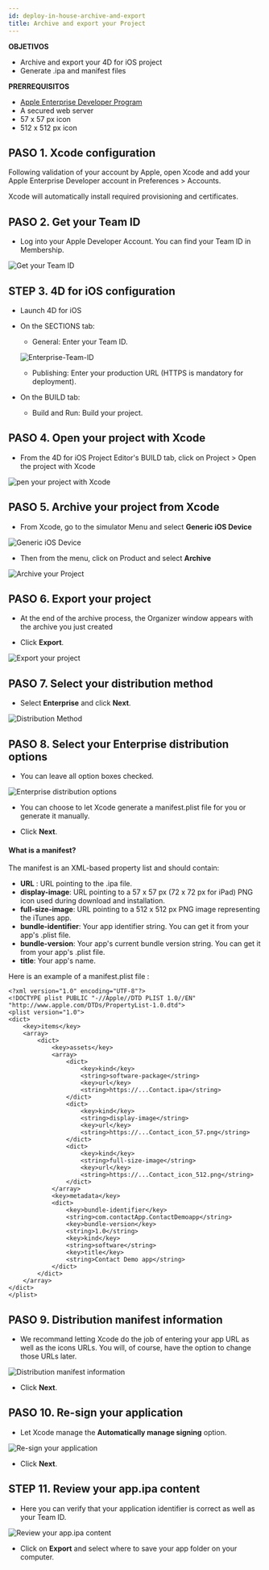 ```yaml
---
id: deploy-in-house-archive-and-export
title: Archive and export your Project
---
```

<div class = "objectives"> 

**OBJETIVOS**

* Archive and export your 4D for iOS project
* Generate .ipa and manifest files</div> <div class = "prerequisites"> 

**PRERREQUISITOS**

* [Apple Enterprise Developer Program](register-apple-developer-enterprise-program.html)
* A secured web server
* 57 x 57 px icon
* 512 x 512 px icon</div> 

## PASO 1. Xcode configuration

Following validation of your account by Apple, open Xcode and add your Apple Enterprise Developer account in Preferences > Accounts.

Xcode will automatically install required provisioning and certificates.

## PASO 2. Get your Team ID

* Log into your Apple Developer Account. You can find your Team ID in Membership.

![Get your Team ID](assets/deploy-in-house/Team-ID-4D-for-iOS.png)

## STEP 3. 4D for iOS configuration

* Launch 4D for iOS

* On the SECTIONS tab:
    
    * General: Enter your Team ID.
    
    ![Enterprise-Team-ID](assets/deploy-in-house/Enterprise-Team-ID.png)
    
    * Publishing: Enter your production URL (HTTPS is mandatory for deployment).

* On the BUILD tab:
    
    * Build and Run: Build your project.

## PASO 4. Open your project with Xcode

* From the 4D for iOS Project Editor's BUILD tab, click on Project > Open the project with Xcode

![pen your project with Xcode ](assets/deploy-in-house/Open-your-project-Xcode-4D-for-iOS.png)

## PASO 5. Archive your project from Xcode

* From Xcode, go to the simulator Menu and select **Generic iOS Device**

![Generic iOS Device](assets/deploy-in-house/Deployment-Generic-iOS-Device.png)

* Then from the menu, click on Product and select **Archive**

![Archive your Project](assets/deploy-in-house/Archive-your-Project.png)

## PASO 6. Export your project

* At the end of the archive process, the Organizer window appears with the archive you just created

* Click **Export**.

![Export your project](assets/deploy-in-house/Organizer-window-archive.png)

## PASO 7. Select your distribution method

* Select **Enterprise** and click **Next**.

![Distribution Method](assets/deploy-in-house/Distribution-Method-selection.png)

## PASO 8. Select your Enterprise distribution options

* You can leave all option boxes checked.

![Enterprise distribution options](assets/deploy-in-house/Enterprise-distribution-options.png)

* You can choose to let Xcode generate a manifest.plist file for you or generate it manually.

* Click **Next**.

#### What is a manifest?

The manifest is an XML-based property list and should contain:

* **URL** : URL pointing to the .ipa file.
* **display-image**: URL pointing to a 57 x 57 px (72 x 72 px for iPad) PNG icon used during download and installation.
* **full-size-image**: URL pointing to a 512 x 512 px PNG image representing the iTunes app.
* **bundle-identifier**: Your app identifier string. You can get it from your app's .plist file.
* **bundle-version**: Your app's current bundle version string. You can get it from your app's .plist file.
* **title**: Your app's name.

Here is an example of a manifest.plist file :

    <?xml version="1.0" encoding="UTF-8"?>
    <!DOCTYPE plist PUBLIC "-//Apple//DTD PLIST 1.0//EN" "http://www.apple.com/DTDs/PropertyList-1.0.dtd">
    <plist version="1.0">
    <dict>
        <key>items</key>
        <array>
            <dict>
                <key>assets</key>
                <array>
                    <dict>
                        <key>kind</key>
                        <string>software-package</string>
                        <key>url</key>
                        <string>https://...Contact.ipa</string>
                    </dict>
                    <dict>
                        <key>kind</key>
                        <string>display-image</string>
                        <key>url</key>
                        <string>https://...Contact_icon_57.png</string>
                    </dict>
                    <dict>
                        <key>kind</key>
                        <string>full-size-image</string>
                        <key>url</key>
                        <string>https://...Contact_icon_512.png</string>
                    </dict>
                </array>
                <key>metadata</key>
                <dict>
                    <key>bundle-identifier</key>
                    <string>com.contactApp.ContactDemoapp</string>
                    <key>bundle-version</key>
                    <string>1.0</string>
                    <key>kind</key>
                    <string>software</string>
                    <key>title</key>
                    <string>Contact Demo app</string>
                </dict>
            </dict>
        </array>
    </dict>
    </plist>
    

## PASO 9. Distribution manifest information

* We recommand letting Xcode do the job of entering your app URL as well as the icons URLs. You will, of course, have the option to change those URLs later.

![Distribution manifest information](assets/deploy-in-house/Distribution-manifest-information.png)

* Click **Next**. 

## PASO 10. Re-sign your application

* Let Xcode manage the **Automatically manage signing** option.

![Re-sign your application](assets/deploy-in-house/Re-sign-your-application.png)

* Click **Next**.

## STEP 11. Review your app.ipa content

* Here you can verify that your application identifier is correct as well as your Team ID.

![Review your app.ipa content](assets/deploy-in-house/Review-ipa-content.png)

* Click on **Export** and select where to save your app folder on your computer.